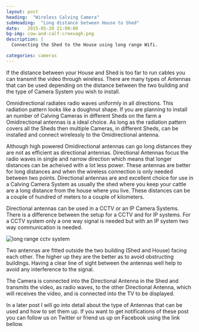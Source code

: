 ```yaml
---
layout: post
heading:  "Wireless Calving Camera"
subHeading:  "Long distance between House to Shed"
date:   2015-05-20 21:00:00
bg-img: cow-and-calf-creevagh.png
description: |
  Connecting the Shed to the House using long range Wifi.

categories: cameras
---
```



If the distance between your House and Shed is too far to run cables you can transmit the video through wireless. There are many types of Antennas that can be used depending on the distance between the two building and the type of Camera System you wish to install.

Omnidirectional radiates radio waves uniformly in all directions. This radiation pattern looks like a doughnut shape. If you are planning to install an number of Calving Cameras in different Sheds on the farm a Omidirectional antennas is a ideal choice. As long as the radiation pattern covers all the Sheds then multiple Cameras, in different Sheds, can be installed and connect wirelessly to the Omidirectional antenna.

Although high powered Omidirectional antennas can go long distances they are not as efficient as directional antennas. Directional Antennas focus the radio waves in single and narrow direction which means that longer distances can be acheived with a lot less power. These antennas are better for long distances and when the wireless connection is only needed between two points.
Directional antennas are and excellent choice for use in a Calving Camera System as usually the shed where you keep your cattle are a long distance from the house where you live. These distances can be a couple of hundred of meters to a couple of kilometers.

Directional antennas can be used in a CCTV or an IP Camera Systems. There is a difference between the setup for a CCTV and for IP systems. For a CCTV system only a one way signal is needed but with an IP system two way communication is needed.

<img src="{{site.baseurl}}/img/long-range-cctv.png" alt="long range cctv system">

Two antennas are fitted outside the two building (Shed and House) facing each other. The higher up they are the better as to avoid obstructing buildings. Having a clear line of sight between the antennas well help to avoid any interference to the signal.

The Camera is connected into the Directional Antenna in the Shed and transmits the video, as radio waves, to the other Directional Antenna, which will receives the video, and is connected into the TV to be displayed.


In a later post I will go into detail about the type of Antennas that can be used and how to set them up. If you want to get notifications of these post you can follow us on Twitter or friend us up on Facebook using the link bellow.